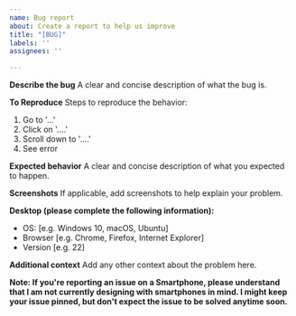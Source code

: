 ```yaml
---
name: Bug report
about: Create a report to help us improve
title: "[BUG]"
labels: ''
assignees: ''

---
```


**Describe the bug**
A clear and concise description of what the bug is.

**To Reproduce**
Steps to reproduce the behavior:
1. Go to '...'
2. Click on '....'
3. Scroll down to '....'
4. See error

**Expected behavior**
A clear and concise description of what you expected to happen.

**Screenshots**
If applicable, add screenshots to help explain your problem.

**Desktop (please complete the following information):**
 - OS: [e.g. Windows 10, macOS, Ubuntu]
 - Browser [e.g. Chrome, Firefox, Internet Explorer]
 - Version [e.g. 22]

**Additional context**
Add any other context about the problem here.

**Note: If you're reporting an issue on a Smartphone, please understand that I am not currently designing with smartphones in mind. I might keep your issue pinned, but don't expect the issue to be solved anytime soon.**
